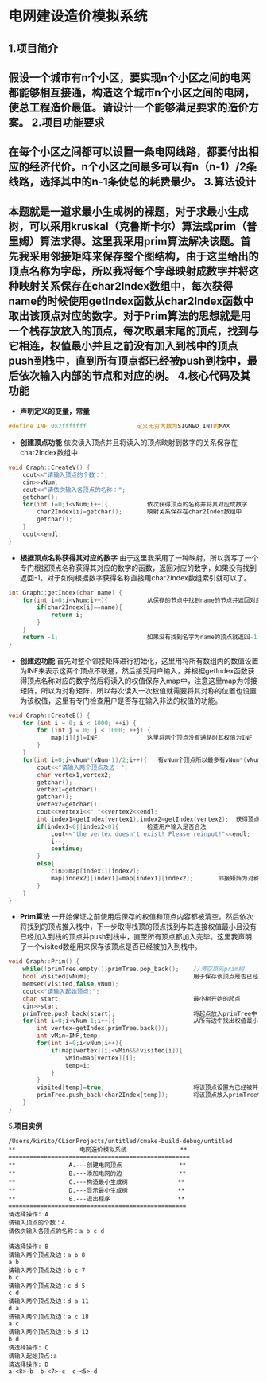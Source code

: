 # 电网建设造价模拟系统
1.项目简介
---
假设一个城市有n个小区，要实现n个小区之间的电网都能够相互接通，构造这个城市n个小区之间的电网，使总工程造价最低。请设计一个能够满足要求的造价方案。
2.项目功能要求
---
在每个小区之间都可以设置一条电网线路，都要付出相应的经济代价。n个小区之间最多可以有n（n-1）/2条线路，选择其中的n-1条使总的耗费最少。
3.算法设计
---
本题就是一道求最小生成树的裸题，对于求最小生成树，可以采用kruskal（克鲁斯卡尔）算法或prim（普里姆）算法求得。这里我采用prim算法解决该题。首先我采用邻接矩阵来保存整个图结构，由于这里给出的顶点名称为字母，所以我将每个字母映射成数字并将这种映射关系保存在char2Index数组中，每次获得name的时候使用getIndex函数从char2Index函数中取出该顶点对应的数字。对于Prim算法的思想就是用一个栈存放放入的顶点，每次取最末尾的顶点，找到与它相连，权值最小并且之前没有加入到栈中的顶点push到栈中，直到所有顶点都已经被push到栈中，最后依次输入内部的节点和对应的树。
4.核心代码及其功能
---
- **声明定义的变量，常量**
```c++
#define INF 0x7fffffff              定义无穷大数为SIGNED INT的MAX
```
- **创建顶点功能**
依次读入顶点并且将读入的顶点映射到数字的关系保存在char2Index数组中
```c++
void Graph::CreateV() {
    cout<<"请输入顶点的个数：";
    cin>>vNum;
    cout<<"请依次输入各顶点的名称：";
    getchar();
    for(int i=0;i<vNum;i++){           依次获得顶点的名称并将其对应成数字
        char2Index[i]=getchar();       映射关系保存在char2Index数组中
        getchar();
    }
    cout<<endl;
}
```
- **根据顶点名称获得其对应的数字**
由于这里我采用了一种映射，所以我写了一个专门根据顶点名称获得其对应的数字的函数，返回对应的数字，如果没有找到返回-1。对于如何根据数字获得名称直接用char2Index数组索引就可以了。
```c++
int Graph::getIndex(char name) {
    for(int i=0;i<vNum;i++){           从保存的节点中找到name的节点并返回对应的数字
        if(char2Index[i]==name){
            return i;
        }
    }
    return -1;                         如果没有找到名字为name的顶点就返回-1
}
```
- **创建边功能**
首先对整个邻接矩阵进行初始化，这里用将所有数组内的数值设置为INF来表示这两个顶点不联通，然后接受用户输入，并根据getIndex函数获得顶点名称对应的数字然后将读入的权值保存入map中，注意这里map为邻接矩阵，所以为对称矩阵，所以每次读入一次权值就需要将其对称的位置也设置为该权值，这里有专门检查用户是否存在输入非法的权值的功能。
```c++
void Graph::CreateE() {
    for (int i = 0; i < 1000; ++i) {
        for (int j = 0; j < 1000; ++j) {
            map[i][j]=INF;             这里将两个顶点没有通路时其权值为INF
        }
    }
    for(int i=0;i<vNum*(vNum-1)/2;i++){   有vNum个顶点所以最多有vNum*(vNum-1)/2条边
        cout<<"请输入两个顶点及边：";
        char vertex1,vertex2;
        getchar();
        vertex1=getchar();
        getchar();
        vertex2=getchar();
        cout<<vertex1<<" "<<vertex2<<endl;
        int index1=getIndex(vertex1),index2=getIndex(vertex2);  获得顶点对应的数字
        if(index1<0||index2<0){        检查用户输入是否合法
            cout<<"the vertex doesn't exist! Please reinput!"<<endl;
            i--;
            continue;
        }
        else{
            cin>>map[index1][index2];
            map[index2][index1]=map[index1][index2];       邻接矩阵为对称
        }
    }
}
```
- **Prim算法**
一开始保证之前使用后保存的权值和顶点内容都被清空。然后依次将找到的顶点推入栈中，下一步取得栈顶的顶点找到与其连接权值最小且没有已经加入到栈的顶点并push到栈中，直至所有顶点都加入完毕。这里我声明了一个visited数组用来保存该顶点是否已经被加入到栈中。
```c++
void Graph::Prim() {
    while(!primTree.empty())primTree.pop_back();    //清空原先prim树
    bool visited[vNum];                             用于保存该顶点是否已经被连接入树
    memset(visited,false,vNum);
    cout<<"请输入起始顶点:";
    char start;                                     最小树开始的起点
    cin>>start;
    primTree.push_back(start);                      将起点放入primTree中
    for(int i=0;i<vNum-1;i++){                      从所有边中找出权值最小的边的另一个顶点
        int vertex=getIndex(primTree.back());
        int vMin=INF,temp;
        for(int i=0;i<vNum;i++){
            if(map[vertex][i]<vMin&&!visited[i]){
                vMin=map[vertex][i];
                temp=i;
            }
        }
        visited[temp]=true;                         将该顶点设置为已经被并入树中
        primTree.push_back(char2Index[temp]);       将该顶点放入primTree中作为最后答案
    }
}
```
5.**项目实例**
```
/Users/kirito/CLionProjects/untitled/cmake-build-debug/untitled
**                  电网造价模拟系统               **
===================================================
**               A.---创建电网顶点                **
**               B.---添加电网的边                **
**               C.---构造最小生成树              **
**               D.---显示最小生成树              **
**               E.---退出程序                   **
==================================================
请选择操作: A
请输入顶点的个数：4
请依次输入各顶点的名称：a b c d

请选择操作: B
请输入两个顶点及边：a b 8
a b
请输入两个顶点及边：b c 7
b c
请输入两个顶点及边：c d 5
c d
请输入两个顶点及边：d a 11
d a
请输入两个顶点及边：a c 18
a c
请输入两个顶点及边：b d 12
b d
请选择操作: C
请输入起始顶点:a
请选择操作: D
a-<8>-b  b-<7>-c  c-<5>-d  
```



















